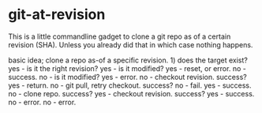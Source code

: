 # git-at-revision

This is a little commandline gadget to clone a git repo as of a certain
revision (SHA).  Unless you already did that in which case nothing happens.

basic idea;
  clone a repo as-of a specific revision.
    1) does the target exist?
      yes - 
        is it the right revision?
          yes - 
            is it modified?
              yes - 
                reset, or error.
              no - 
                success.
          no - 
            is it modified?
              yes - error.
              no - 
                checkout revision.  success?
                  yes - return.
                  no - 
                    git pull, retry checkout.  success?
                      no - fail.
                      yes - success.
      no - 
        clone repo.  success?
          yes - checkout revision.  success?
            yes - success.
            no - error.
          no - 
            error.

